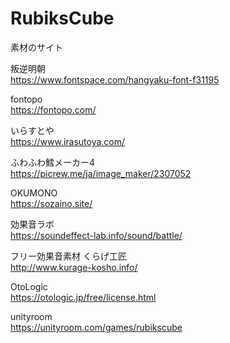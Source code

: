 # RubiksCube

素材のサイト

叛逆明朝<br>
https://www.fontspace.com/hangyaku-font-f31195

fontopo<br>
https://fontopo.com/

いらすとや<br>
https://www.irasutoya.com/

ふわふわ鱈メーカー4<br>
https://picrew.me/ja/image_maker/2307052

OKUMONO<br>
https://sozaino.site/

効果音ラボ<br>
https://soundeffect-lab.info/sound/battle/

フリー効果音素材 くらげ工匠<br>
http://www.kurage-kosho.info/

OtoLogic<br>
https://otologic.jp/free/license.html

unityroom<br>
https://unityroom.com/games/rubikscube
